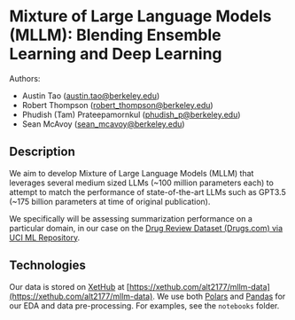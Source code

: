 # Mixture of Large Language Models (MLLM): Blending Ensemble Learning and Deep Learning

Authors:
- Austin Tao ([austin.tao@berkeley.edu](mailto:austin.tao@berkeley.edu))
- Robert Thompson ([robert_thompson@berkeley.edu](mailto:robert_thompson@berkeley.edu))
- Phudish (Tam) Prateepamornkul ([phudish_p@berkeley.edu](mailto:phudish_p@berkeley.edu))
- Sean McAvoy ([sean_mcavoy@berkeley.edu](mailto:sean_mcavoy@berkeley.edu))

## Description

We aim to develop Mixture of Large Language Models (MLLM) that leverages several medium sized LLMs (~100 million parameters each) to attempt to match the performance of state-of-the-art LLMs such as GPT3.5 (~175 billion parameters at time of original publication). 

We specifically will be assessing summarization performance on a particular domain, in our case on the 
[Drug Review Dataset (Drugs.com) via UCI ML Repository](https://archive.ics.uci.edu/dataset/462/drug+review+dataset+drugs+com).

## Technologies

Our data is stored on [XetHub](https://about.xethub.com/?) at [https://xethub.com/alt2177/mllm-data](https://xethub.com/alt2177/mllm-data). We use both [Polars](https://github.com/pola-rs/polars) and [Pandas](https://pandas.pydata.org/) for our EDA and data pre-processing. For examples, see the `notebooks` folder.